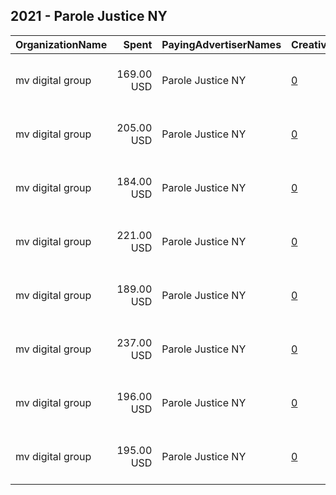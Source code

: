 ## 2021 - Parole Justice NY 
|OrganizationName|Spent|PayingAdvertiserNames|CreativeUrls|Impressions|Genders|AgeBrackets|CountryCodes|BillingAddresses|CandidateBallotInformation|
|:---|---:|:---|:---|---:|:---|:---|:---|:---|:---|
|mv digital group|169.00 USD|Parole Justice NY|[0](https://www.snap.com/political-ads/asset/1fe66de391cb422d366061ad5c8b0b9006d74600af883e7fc23ed699e350f84f?mediaType=jpg)|28,267|||united states|"One, World Trade Center ,new york,10007,US"|Peoples Campaign for Parole Justice|
|mv digital group|205.00 USD|Parole Justice NY|[0](https://www.snap.com/political-ads/asset/f79602657a13d227d65b798fc4a9077826e767fcfd4166933fe3629d0f19b9c2?mediaType=jpg)|33,321|||united states|"One, World Trade Center ,new york,10007,US"|Peoples Campaign for Parole Justice|
|mv digital group|184.00 USD|Parole Justice NY|[0](https://www.snap.com/political-ads/asset/bd653f33e8687baa32048d4fac68d6a6cf9667c07eadefeca24634b2049ad8bc?mediaType=jpg)|29,699|||united states|"One, World Trade Center ,new york,10007,US"|Peoples Campaign for Parole Justice|
|mv digital group|221.00 USD|Parole Justice NY|[0](https://www.snap.com/political-ads/asset/9118950e50121e4c73f094d65efe8cf27fc04c44afdb13db47d1c95b1259e638?mediaType=jpg)|36,286|||united states|"One, World Trade Center ,new york,10007,US"|Peoples Campaign for Parole Justice|
|mv digital group|189.00 USD|Parole Justice NY|[0](https://www.snap.com/political-ads/asset/6cd2f458f318f8ca561262ae2304f0a772aecdb3b564329f33828fbd52041d9c?mediaType=jpg)|31,119|||united states|"One, World Trade Center ,new york,10007,US"|Peoples Campaign for Parole Justice|
|mv digital group|237.00 USD|Parole Justice NY|[0](https://www.snap.com/political-ads/asset/86efe926181b42a8c8b5c12fe1efda44a71e936b66ae01f6dda8aeca36731aae?mediaType=jpg)|39,621|||united states|"One, World Trade Center ,new york,10007,US"|Peoples Campaign for Parole Justice|
|mv digital group|196.00 USD|Parole Justice NY|[0](https://www.snap.com/political-ads/asset/f54aebe0d2a5b50e71730c5c4313dab3d37d5bfdeed42cb72ba617f4deb41ee5?mediaType=jpg)|31,500|||united states|"One, World Trade Center ,new york,10007,US"|Peoples Campaign for Parole Justice|
|mv digital group|195.00 USD|Parole Justice NY|[0](https://www.snap.com/political-ads/asset/01e55ce62017118511f99d9fcb0c9283f8d90bc6081acb95ab8deb305c5c96fb?mediaType=jpg)|31,667|||united states|"One, World Trade Center ,new york,10007,US"|Peoples Campaign for Parole Justice|
